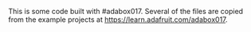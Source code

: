 This is some code built with #adabox017.
Several of the files are copied from the example
projects at https://learn.adafruit.com/adabox017.